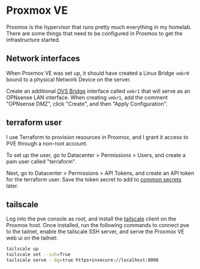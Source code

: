# Proxmox VE

Proxmox is the hypervisor that runs pretty much everything in my homelab. There are some things that need to be configured in Proxmox to get the infrastructure started.

## Network interfaces

When Proxmox VE was set up, it should have created a Linux Bridge `vmbr0` bound to a physical Network Device on the server.

Create an additional [OVS Bridge](https://pve.proxmox.com/wiki/Open_vSwitch) interface called `vmbr1` that will serve as an OPNsense LAN interface. When creating `vmbr1`, add the comment "OPNsense DMZ", click "Create", and then "Apply Configuration".

## terraform user

I use Terraform to provision resources in Proxmox, and I grant it access to PVE through a non-root account.

To set up the user, go to Datacenter > Permissions > Users, and create a pam user called "terraform".

Next, go to Datacenter > Permissions > API Tokens, and create an API token for the terraform user. Save the token secret to add to [common secrets](/docs/infisical/common-secrets) later.

## tailscale

Log into the pve console as root, and install the [tailscale](tailscale.com) client on the Proxmox host. Once installed, run the following commands to connect pve to the tailnet, enable the tailscale SSH server, and serve the Proxmox VE web ui on the tailnet:

```bash
tailscale up
tailscale set --ssh=True
tailscale serve --bg=true https+insecure://localhost:8006
```
